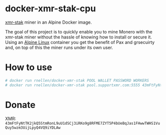 # docker-xmr-stak-cpu
[xmr-stak](https://github.com/fireice-uk/xmr-stak) miner in an Alpine Docker image. 

The goal of this project is to quickly enable you to mine Monero with the xmr-stak miner without the hassle of knowing how to install or secure it. 
Using an [Alpine Linux](https://www.alpinelinux.org/) container you get the benefit of Pax and grsecuirty and, on top of this the miner runs under its own user.

# How to use
```bash
# docker run rnellen/docker-xmr-stak POOL WALLET PASSWORD WORKERS
# docker run rnellen/docker-xmr-stak pool.supportxmr.com:5555 43mFtFyNtTK2jkQ5StmRonL9uU1dSCj3iRKo9g8RFME7ZYT5P4bUeBqJas1FHwwTWHS1VuQuy5wzm3UijLpyQ4VQ9iYDLAw x 2
```

# Donate
XMR: `43mFtFyNtTK2jkQ5StmRonL9uU1dSCj3iRKo9g8RFME7ZYT5P4bUeBqJas1FHwwTWHS1VuQuy5wzm3UijLpyQ4VQ9iYDLAw`
